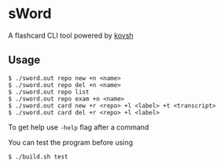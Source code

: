 # sWord
A flashcard CLI tool powered by [kovsh](https://github.com/zone-11/kovsh)

## Usage
``` console
$ ./sword.out repo new +n <name>
$ ./sword.out repo del +n <name>
$ ./sword.out repo list
$ ./sword.out repo exam +n <name>
$ ./sword.out card new +r <repo> +l <label> +t <transcript>
$ ./sword.out card del +r <repo> +l <label>
```
To get help use `-help` flag after a command

You can test the program before using
``` console
$ ./build.sh test
```
